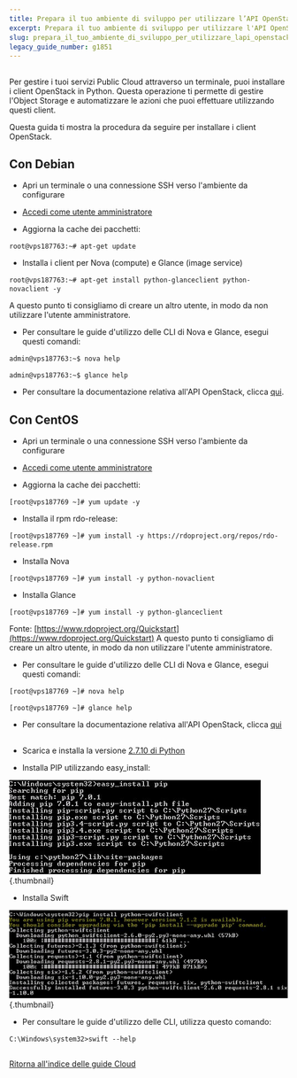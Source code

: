 ```yaml
---
title: Prepara il tuo ambiente di sviluppo per utilizzare l’API OpenStack
excerpt: Prepara il tuo ambiente di sviluppo per utilizzare l'API OpenStack
slug: prepara_il_tuo_ambiente_di_sviluppo_per_utilizzare_lapi_openstack
legacy_guide_number: g1851
---
```



## 
Per gestire i tuoi servizi Public Cloud attraverso un terminale, puoi installare i client OpenStack in Python.
Questa operazione ti permette di gestire l'Object Storage e automatizzare le azioni che puoi effettuare utilizzando questi client.

Questa guida ti mostra la procedura da seguire per installare i client OpenStack.


## Con Debian

- Apri un terminale o una connessione SSH verso l'ambiente da configurare

- [Accedi come utente amministratore](https://www.ovh.it/publiccloud/guides/g1786.imposta_una_password_amministratore)

- Aggiorna la cache dei pacchetti:

```
root@vps187763:~# apt-get update
```


- Installa i client per Nova (compute) e Glance (image service)

```
root@vps187763:~# apt-get install python-glanceclient python-novaclient -y
```



A questo punto ti consigliamo di creare un altro utente, in modo da non utilizzare l'utente amministratore.

- Per consultare le guide d'utilizzo delle CLI di Nova e Glance, esegui questi comandi:

```
admin@vps187763:~$ nova help
```



```
admin@vps187763:~$ glance help
```


- Per consultare la documentazione relativa all'API OpenStack, clicca [qui](http://docs.openstack.org/cli-reference/content/).




## Con CentOS

- Apri un terminale o una connessione SSH verso l'ambiente da configurare

- [Accedi come utente amministratore](https://www.ovh.it/publiccloud/guides/g1786.imposta_una_password_amministratore)

- Aggiorna la cache dei pacchetti:

```
[root@vps187769 ~]# yum update -y
```


- Installa il rpm rdo-release:

```
[root@vps187769 ~]# yum install -y https://rdoproject.org/repos/rdo-release.rpm
```


- Installa Nova

```
[root@vps187769 ~]# yum install -y python-novaclient
```


- Installa Glance

```
[root@vps187769 ~]# yum install -y python-glanceclient
```



Fonte: [https://www.rdoproject.org/Quickstart](https://www.rdoproject.org/Quickstart)
A questo punto ti consigliamo di creare un altro utente, in modo da non utilizzare l'utente amministratore.

- Per consultare le guide d'utilizzo delle CLI di Nova e Glance, esegui questi comandi:

```
[root@vps187769 ~]# nova help
```



```
[root@vps187769 ~]# glance help
```


- Per consultare la documentazione relativa all'API OpenStack, clicca [qui](http://docs.openstack.org/cli-reference/content/)




## 

- Scarica e installa la versione [2.7.10 di Python](https://www.python.org/downloads/release/python-2710/)

- Installa PIP utilizzando easy_install:



![](images/img_3060.jpg){.thumbnail}

- Installa Swift



![](images/img_3061.jpg){.thumbnail}

- Per consultare le guide d'utilizzo delle CLI, utilizza questo comando:


```
C:\Windows\system32>swift --help
```





## 
[Ritorna all'indice delle guide Cloud]({legacy}1785)

